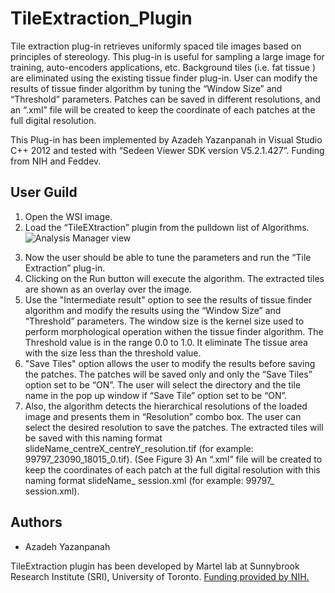 # TileExtraction_Plugin
Tile extraction plug-in retrieves uniformly spaced tile images based on principles of stereology. This plug-in is useful for sampling a large image for training, auto-encoders applications, etc.
Background tiles (i.e. fat tissue ) are eliminated using the existing tissue finder plug-in.
User can modify the results of tissue finder algorithm by tuning the “Window Size” and “Threshold” parameters.
Patches can be saved in different resolutions, and an “.xml” file will be created to keep the coordinate of each patches at the full digital resolution.

This Plug-in has been implemented by Azadeh Yazanpanah in Visual Studio C++ 2012 and tested with “Sedeen Viewer SDK version V5.2.1.427”. Funding from NIH and Feddev.

## User Guild
1.	Open the WSI image. 
2.	Load the “TileEXtraction” plugin from the pulldown list of Algorithms.
![Analysis Manager view][Fig1]

[Fig1]: https://github.com/sedeen-piip-plugins/TileExtraction_Plugin/blob/master/Images/TileExtraction_1.png "Fig1 Analysis Manager view"

3.	Now the user should be able to tune the parameters and run the “Tile Extraction” plug-in. 
4.  Clicking on the Run button will execute the algorithm. The extracted tiles are shown as an overlay over the image.
5. Use the "Intermediate result" option to see the results of tissue finder algorithm and modify the results using the “Window Size” and “Threshold” parameters. The window size is the kernel size used to perform morphological operation withen the tissue finder algorithm. The Threshold value is in the range 0.0 to 1.0. It eliminate The tissue area with the size less than the threshold value.
6. "Save Tiles" option allows the user to modify the results before saving the patches. The patches will be saved only and only the “Save Tiles” option set to be “ON”. The user will select the directory and the tile name in the pop up window if “Save Tile” option set to be “ON”.
7. Also, the algorithm detects the hierarchical resolutions of the loaded image and presents them in “Resolution” combo box. The user can select the desired resolution to save the patches.
The extracted tiles will be saved with this naming format slideName_centreX_centreY_resolution.tif (for example: 99797_23090_18015_0.tif). (See Figure 3)
An “.xml” file will be created to keep the coordinates of each patch at the full digital resolution with this naming format slideName_ session.xml (for example: 99797_ session.xml).


## Authors
* Azadeh Yazanpanah

TileExtraction plugin has been developed by Martel lab at Sunnybrook Research Institute (SRI), University of Toronto.
[Funding provided by NIH.](https://itcr.nci.nih.gov/funded-project/pathology-image-informatics-platform-visualization-analysis-and-management)
